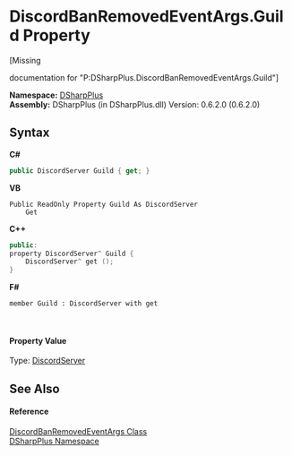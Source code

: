 # DiscordBanRemovedEventArgs.Guild Property 
 

\[Missing <summary> documentation for "P:DSharpPlus.DiscordBanRemovedEventArgs.Guild"\]

**Namespace:**&nbsp;<a href="503971eb-de5e-a570-9922-de9500a9b1cc">DSharpPlus</a><br />**Assembly:**&nbsp;DSharpPlus (in DSharpPlus.dll) Version: 0.6.2.0 (0.6.2.0)

## Syntax

**C#**<br />
``` C#
public DiscordServer Guild { get; }
```

**VB**<br />
``` VB
Public ReadOnly Property Guild As DiscordServer
	Get
```

**C++**<br />
``` C++
public:
property DiscordServer^ Guild {
	DiscordServer^ get ();
}
```

**F#**<br />
``` F#
member Guild : DiscordServer with get

```

<br />

#### Property Value
Type: <a href="0bea1794-96dc-62e4-4798-1bd4e0abad39">DiscordServer</a>

## See Also


#### Reference
<a href="0208cb60-79c8-d37b-2fb4-ec2b426a5a00">DiscordBanRemovedEventArgs Class</a><br /><a href="503971eb-de5e-a570-9922-de9500a9b1cc">DSharpPlus Namespace</a><br />